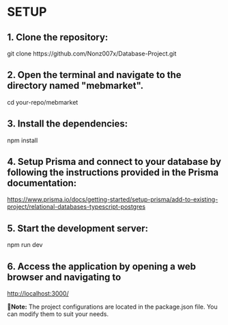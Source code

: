 # SETUP

<h2>1. Clone the repository:</h2>
git clone https://github.com/Nonz007x/Database-Project.git

<h2>2. Open the terminal and navigate to the directory named "mebmarket".</h2>
cd your-repo/mebmarket

<h2>3. Install the dependencies:</h2>
npm install

<h2>4. Setup Prisma and connect to your database by following the instructions provided in the Prisma documentation:</h2>
<ins>https://www.prisma.io/docs/getting-started/setup-prisma/add-to-existing-project/relational-databases-typescript-postgres</ins>

<h2>5. Start the development server:</h2>
npm run dev

<h2>6. Access the application by opening a web browser and navigating to</h2>
<ins>http://localhost:3000/</ins>


 📝**Note:** The project configurations are located in the package.json file. You can modify them to suit your needs.
